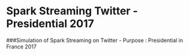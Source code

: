 # Spark Streaming Twitter - Presidential 2017

###Simulation of Spark Streaming on Twitter - Purpose : Presidential in France 2017